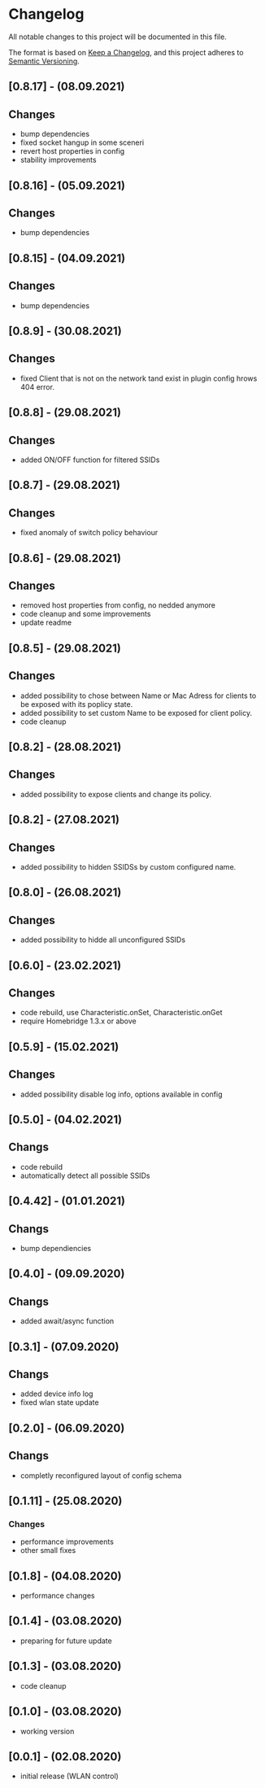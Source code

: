 # Changelog
All notable changes to this project will be documented in this file.

The format is based on [Keep a Changelog](https://keepachangelog.com/en/1.0.0/),
and this project adheres to [Semantic Versioning](https://semver.org/spec/v2.0.0.html).
## [0.8.17] - (08.09.2021)
## Changes
- bump dependencies
- fixed socket hangup in some sceneri
- revert host properties in config
- stability improvements

## [0.8.16] - (05.09.2021)
## Changes
- bump dependencies

## [0.8.15] - (04.09.2021)
## Changes
- bump dependencies

## [0.8.9] - (30.08.2021)
## Changes
- fixed Client that is not on the network tand exist in plugin  config hrows 404 error.


## [0.8.8] - (29.08.2021)
## Changes
- added ON/OFF function for filtered SSIDs

## [0.8.7] - (29.08.2021)
## Changes
- fixed anomaly of switch policy behaviour

## [0.8.6] - (29.08.2021)
## Changes
- removed host properties from config, no nedded anymore
- code cleanup and some improvements
- update readme

## [0.8.5] - (29.08.2021)
## Changes
- added possibility to chose between Name or Mac Adress for clients to be exposed with its poplicy state.
- added possibility to set custom Name to be exposed for client policy.
- code cleanup

## [0.8.2] - (28.08.2021)
## Changes
- added possibility to expose clients and change its policy.

## [0.8.2] - (27.08.2021)
## Changes
- added possibility to hidden SSIDSs by custom configured name.

## [0.8.0] - (26.08.2021)
## Changes
- added possibility to hidde all unconfigured SSIDs

## [0.6.0] - (23.02.2021)
## Changes
- code rebuild, use Characteristic.onSet, Characteristic.onGet
- require Homebridge 1.3.x or above

## [0.5.9] - (15.02.2021)
## Changes
- added possibility disable log info, options available in config

## [0.5.0] - (04.02.2021)
## Changs
- code rebuild
- automatically detect all possible SSIDs

## [0.4.42] - (01.01.2021)
## Changs
- bump dependiencies

## [0.4.0] - (09.09.2020)
## Changs
- added await/async function

## [0.3.1] - (07.09.2020)
## Changs
- added device info log
- fixed wlan state update

## [0.2.0] - (06.09.2020)
## Changs
- completly reconfigured layout of config schema

## [0.1.11] - (25.08.2020)
### Changes
- performance improvements
- other small fixes

## [0.1.8] - (04.08.2020)
- performance changes

## [0.1.4] - (03.08.2020)
- preparing for future update

## [0.1.3] - (03.08.2020)
- code cleanup

## [0.1.0] - (03.08.2020)
- working version

## [0.0.1] - (02.08.2020)
- initial release (WLAN control)
